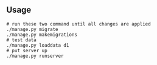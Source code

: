 ## Usage

	# run these two command until all changes are applied
	./manage.py migrate
	./manage.py makemigrations
	# test data
	./manage.py loaddata d1
	# put server up
	./manage.py runserver
